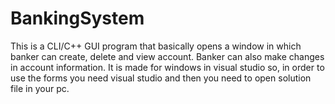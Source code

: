 # BankingSystem
This is a CLI/C++ GUI program that basically opens a window in which banker can create, delete and view account. Banker can also
make changes in account information. It is made for windows in visual studio so, in order to use the forms you need visual studio
and then you need to open solution file in your pc.
